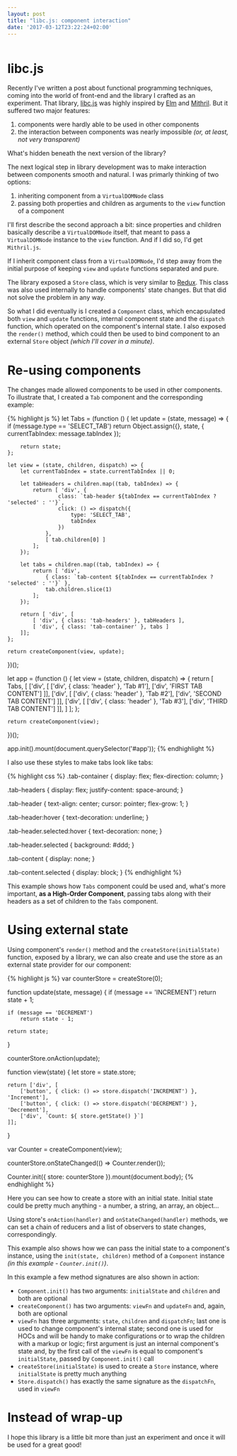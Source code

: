 ```yaml
---
layout: post
title: "libc.js: component interaction"
date: '2017-03-12T23:22:24+02:00'
---
```


<img data-src="{{ '/images/microverse-battery.jpg' | prepend: site.baseurl }}" alt="">

# libc.js

Recently I've written a post about functional programming techniques, coming into the world of front-end and
the library I crafted as an experiment. That library, [libc.js](https://github.com/shybovycha/libc.js) was
highly inspired by [Elm](http://elm-lang.org/) and [Mithril](http://mithril.js.org). But it suffered two major features:

1. components were hardly able to be used in other components
2. the interaction between components was nearly impossible _(or, at least, not very transparent)_

What's hidden beneath the next version of the library?

<!--more-->

The next logical step in library development was to make interaction between components smooth and
natural. I was primarly thinking of two options:

1. inheriting component from a `VirtualDOMNode` class
2. passing both properties and children as arguments to the `view` function of a component

I'll first describe the second approach a bit: since properties and children basically describe
a `VirtualDOMNode` itself, that meant to pass a `VirtualDOMNode` instance to the `view` function.
And if I did so, I'd get `Mithril.js`.

If I inherit component class from a `VirtualDOMNode`, I'd step away from the initial purpose
of keeping `view` and `update` functions separated and pure.

The library exposed a `Store` class, which is very similar to [Redux](http://redux.js.org).
This class was also used internally to handle components' state changes. But that did not
solve the problem in any way.

So what I did eventually is I created a `Component` class, which encapsulated both `view` and
`update` functions, internal component state and the `dispatch` function, which operated on
the component's internal state. I also exposed the `render()` method, which could then be used
to bind component to an external `Store` object _(which I'll cover in a minute)_.

# Re-using components

The changes made allowed components to be used in other components. To illustrate that, I
created a `Tab` component and the corresponding example:

{% highlight js %}
let Tabs = (function () {
    let update = (state, message) => {
        if (message.type == 'SELECT_TAB')
            return Object.assign({}, state, {
                currentTabIndex: message.tabIndex
            });

        return state;
    };

    let view = (state, children, dispatch) => {
        let currentTabIndex = state.currentTabIndex || 0;

        let tabHeaders = children.map((tab, tabIndex) => {
            return [ 'div', {
                    class: `tab-header ${tabIndex == currentTabIndex ? 'selected' : ''}`,
                    click: () => dispatch({
                        type: 'SELECT_TAB',
                        tabIndex
                    })
                },
                [ tab.children[0] ]
            ];
        });

        let tabs = children.map((tab, tabIndex) => {
            return [ 'div',
                { class: `tab-content ${tabIndex == currentTabIndex ? 'selected' : ''}` },
                tab.children.slice(1)
            ];
        });

        return [ 'div', [
            [ 'div', { class: 'tab-headers' }, tabHeaders ],
            [ 'div', { class: 'tab-container' }, tabs ]
        ]];
    };

    return createComponent(view, update);
})();

let app = (function () {
    let view = (state, children, dispatch) => {
        return [ Tabs, [
            ['div', [
                ['div', { class: 'header' }, 'Tab #1'],
                ['div', 'FIRST TAB CONTENT']
            ]],
            ['div', [
                ['div', { class: 'header' }, 'Tab #2'],
                ['div', 'SECOND TAB CONTENT']
            ]],
            ['div', [
                ['div', { class: 'header' }, 'Tab #3'],
                ['div', 'THIRD TAB CONTENT']
            ]],
        ] ];
    };

    return createComponent(view);
})();

app.init().mount(document.querySelector('#app'));
{% endhighlight %}

I also use these styles to make tabs look like tabs:

{% highlight css %}
.tab-container {
    display: flex;
    flex-direction: column;
}

.tab-headers {
    display: flex;
    justify-content: space-around;
}

.tab-header {
    text-align: center;
    cursor: pointer;
    flex-grow: 1;
}

.tab-header:hover {
    text-decoration: underline;
}

.tab-header.selected:hover {
    text-decoration: none;
}

.tab-header.selected {
    background: #ddd;
}

.tab-content {
    display: none;
}

.tab-content.selected {
    display: block;
}
{% endhighlight %}

This example shows how `Tabs` component could be used and, what's more important,
**as a High-Order Component**, passing tabs along with their headers as a set
of children to the `Tabs` component.

# Using external state

Using component's `render()` method and the `createStore(initialState)` function,
exposed by a library, we can also create and use the store as an external state
provider for our component:

{% highlight js %}
var counterStore = createStore(0);

function update(state, message) {
    if (message == 'INCREMENT')
        return state + 1;

    if (message == 'DECREMENT')
        return state - 1;

    return state;
}

counterStore.onAction(update);

function view(state) {
    let store = state.store;

    return ['div', [
        ['button', { click: () => store.dispatch('INCREMENT') }, 'Increment'],
        ['button', { click: () => store.dispatch('DECREMENT') }, 'Decrement'],
        ['div', `Count: ${ store.getState() }`]
    ]];
}

var Counter = createComponent(view);

counterStore.onStateChanged(() => Counter.render());

Counter.init({ store: counterStore }).mount(document.body);
{% endhighlight %}

Here you can see how to create a store with an initial state. Initial state could be pretty
much anything - a number, a string, an array, an object...

Using store's `onAction(handler)` and `onStateChanged(handler)` methods, we can set
a chain of reducers and a list of observers to state changes, correspondingly.

This example also shows how we can pass the initial state to a component's instance, using
the `init(state, children)` method of a `Component` instance _(in this example - `Counter.init()`)_.

In this example a few method signatures are also shown in action:

* `Component.init()` has two arguments: `initialState` and `children` and both are optional
* `createComponent()` has two arguments: `viewFn` and `updateFn` and, again, both are optional
* `viewFn` has three arguments: `state`, `children` and `dispatchFn`; last one is used to change component's internal state; second one is used for HOCs and will be handy to make configurations or to wrap the children with a markup or logic; first argument is just an internal component's state and, by the first call of the `viewFn` is equal to component's `initialState`, passed by `Component.init()` call
* `createStore(initialState)` is used to create a `Store` instance, where `initialState` is pretty much anything
* `Store.dispatch()` has exactly the same signature as the `dispatchFn`, used in `viewFn`

# Instead of wrap-up

I hope this library is a little bit more than just an experiment and once it will be used for a great good!
